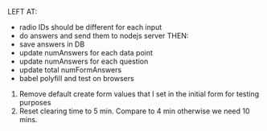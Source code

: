 LEFT AT:
- radio IDs should be different for each input
- do answers and send them to nodejs server
THEN:  
- save answers in DB
- update numAnswers for each data point
- update numAnswers for each question
- update total numFormAnswers
- babel polyfill and test on browsers 
 
1) Remove default create form values that I set in the initial form for testing purposes
2) Reset clearing time to 5 min. Compare to 4 min otherwise we need 10 mins.
